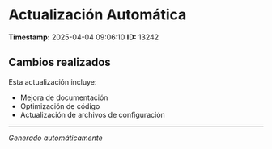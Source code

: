 # Actualización Automática

**Timestamp:** 2025-04-04 09:06:10
**ID:** 13242

## Cambios realizados

Esta actualización incluye:
- Mejora de documentación
- Optimización de código
- Actualización de archivos de configuración

---
*Generado automáticamente*
